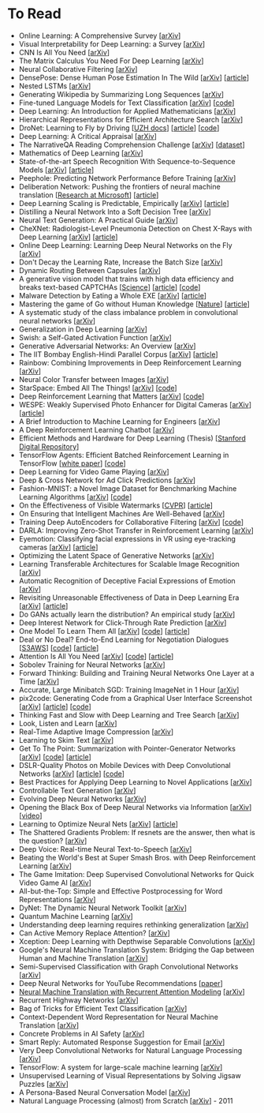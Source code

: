 # To Read

- Online Learning: A Comprehensive Survey [[arXiv](https://arxiv.org/abs/1802.02871)]
- Visual Interpretability for Deep Learning: a Survey [[arXiv](https://arxiv.org/abs/1802.00614)]
- CNN Is All You Need [[arXiv](https://arxiv.org/abs/1712.09662)]
- The Matrix Calculus You Need For Deep Learning [[arXiv](https://arxiv.org/abs/1802.01528v2)]
- Neural Collaborative Filtering [[arXiv](https://arxiv.org/abs/1708.05031)]
- DensePose: Dense Human Pose Estimation In The Wild [[arXiv](https://arxiv.org/abs/1802.00434)] [[article](http://densepose.org/)]
- Nested LSTMs [[arXiv](https://arxiv.org/abs/1801.10308)]
- Generating Wikipedia by Summarizing Long Sequences [[arXiv](https://arxiv.org/abs/1801.10198)]
- Fine-tuned Language Models for Text Classification [[arXiv](https://arxiv.org/abs/1801.06146)] [[code]()] 
- Deep Learning: An Introduction for Applied Mathematicians [[arXiv](https://arxiv.org/abs/1801.05894v1)]
- Hierarchical Representations for Efficient Architecture Search [[arXiv](https://arxiv.org/abs/1711.00436)]
- DroNet: Learning to Fly by Driving [[UZH docs](http://rpg.ifi.uzh.ch/docs/RAL18_Loquercio.pdf)] [[article](http://rpg.ifi.uzh.ch/dronet.html)] [[code](https://github.com/uzh-rpg/rpg_public_dronet)]
- Deep Learning: A Critical Appraisal [[arXiv](https://arxiv.org/abs/1801.00631)]
- The NarrativeQA Reading Comprehension Challenge [[arXiv](https://arxiv.org/abs/1712.07040v1)] [[dataset](https://github.com/deepmind/narrativeqa)]
- Mathematics of Deep Learning [[arXiv](https://arxiv.org/abs/1712.04741)]
- State-of-the-art Speech Recognition With Sequence-to-Sequence Models [[arXiv](https://arxiv.org/abs/1712.01769)] [[article](https://research.googleblog.com/2017/12/improving-end-to-end-models-for-speech.html)]
- Peephole: Predicting Network Performance Before Training [[arXiv](https://arxiv.org/abs/1712.03351)]
- Deliberation Network: Pushing the frontiers of neural machine translation [[Research at Microsoft](https://www.microsoft.com/en-us/research/publication/deliberation-networks-sequence-generation-beyond-one-pass-decoding/)] [[article](https://www.microsoft.com/en-us/research/blog/deliberation-networks/)]
- Deep Learning Scaling is Predictable, Empirically [[arXiv](https://arxiv.org/abs/1712.00409)] [[article](http://research.baidu.com/deep-learning-scaling-predictable-empirically/)]
- Distilling a Neural Network Into a Soft Decision Tree [[arXiv](https://arxiv.org/abs/1711.09784)]
- Neural Text Generation: A Practical Guide [[arXiv](https://arxiv.org/abs/1711.09534)]
- CheXNet: Radiologist-Level Pneumonia Detection on Chest X-Rays with Deep Learning [[arXiv](https://arxiv.org/abs/1711.05225)] [[article](https://stanfordmlgroup.github.io/projects/chexnet/)]
- Online Deep Learning: Learning Deep Neural Networks on the Fly [[arXiv](https://arxiv.org/abs/1711.03705)]
- Don't Decay the Learning Rate, Increase the Batch Size [[arXiv](https://arxiv.org/abs/1711.00489)]
- Dynamic Routing Between Capsules [[arXiv](https://arxiv.org/abs/1710.09829)]
- A generative vision model that trains with high data efficiency and breaks text-based CAPTCHAs [[Science](http://science.sciencemag.org/content/early/2017/10/26/science.aag2612.full)] [[article](https://www.vicarious.com/2017/10/26/common-sense-cortex-and-captcha/)] [[code](https://github.com/vicariousinc/science_rcn)]
- Malware Detection by Eating a Whole EXE [[arXiv](https://arxiv.org/abs/1710.09435)] [[article](https://devblogs.nvidia.com/malware-detection-neural-networks/)]
-  Mastering the game of Go without Human Knowledge [[Nature](https://www.nature.com/articles/nature24270.epdf?author_access_token=VJXbVjaSHxFoctQQ4p2k4tRgN0jAjWel9jnR3ZoTv0PVW4gB86EEpGqTRDtpIz-2rmo8-KG06gqVobU5NSCFeHILHcVFUeMsbvwS-lxjqQGg98faovwjxeTUgZAUMnRQ)] [[article](https://deepmind.com/blog/alphago-zero-learning-scratch/)]
-  A systematic study of the class imbalance problem in convolutional neural networks [[arXiv](https://arxiv.org/abs/1710.05381)]
-  Generalization in Deep Learning [[arXiv](https://arxiv.org/abs/1710.05468)]
- Swish: a Self-Gated Activation Function [[arXiv](https://arxiv.org/abs/1710.05941)]
- Generative Adversarial Networks: An Overview [[arXiv](https://arxiv.org/abs/1710.07035)]
- The IIT Bombay English-Hindi Parallel Corpus [[arXiv](https://arxiv.org/abs/1710.02855)] [[article](http://www.cfilt.iitb.ac.in/iitb_parallel/)]
- Rainbow: Combining Improvements in Deep Reinforcement Learning [[arXiv](https://arxiv.org/abs/1710.02298)]
- Neural Color Transfer between Images [[arXiv](https://arxiv.org/abs/1710.00756)]
- StarSpace: Embed All The Things! [[arXiv](https://arxiv.org/abs/1709.03856)] [[code](https://github.com/facebookresearch/Starspace)]
- Deep Reinforcement Learning that Matters [[arXiv](https://arxiv.org/abs/1709.06560)] [[code](https://github.com/Breakend/DeepReinforcementLearningThatMatters)]
- WESPE: Weakly Supervised Photo Enhancer for Digital Cameras [[arXiv](https://arxiv.org/abs/1709.01118)] [[article](http://people.ee.ethz.ch/~ihnatova/wespe.html)]
- A Brief Introduction to Machine Learning for Engineers [[arXiv](https://arxiv.org/abs/1709.02840)]
- A Deep Reinforcement Learning Chatbot [[arXiv](https://arxiv.org/abs/1709.02349)]
- Efficient Methods and Hardware for Deep Learning (Thesis) [[Stanford Digital Repository](https://purl.stanford.edu/qf934gh3708)]
- TensorFlow Agents: Efficient Batched Reinforcement Learning in TensorFlow [[white paper](https://drive.google.com/file/d/0B20Yn-GSaVHGMVlPanRTRlNIRlk/view)] [[code](https://github.com/tensorflow/agents)]
- Deep Learning for Video Game Playing [[arXiv](https://arxiv.org/abs/1708.07902)]
- Deep & Cross Network for Ad Click Predictions [[arXiv](https://arxiv.org/abs/1708.05123)]
- Fashion-MNIST: a Novel Image Dataset for Benchmarking Machine Learning Algorithms [[arXiv](https://arxiv.org/abs/1708.07747)] [[code](https://github.com/zalandoresearch/fashion-mnist)]
- On the Effectiveness of Visible Watermarks [[CVPR](http://openaccess.thecvf.com/content_cvpr_2017/papers/Dekel_On_the_Effectiveness_CVPR_2017_paper.pdf)] [[article](https://research.googleblog.com/2017/08/making-visible-watermarks-more-effective.html)]
- On Ensuring that Intelligent Machines Are Well-Behaved [[arXiv](https://arxiv.org/abs/1708.05448)]
- Training Deep AutoEncoders for Collaborative Filtering [[arXiv](https://arxiv.org/abs/1708.01715)] [[code](https://github.com/NVIDIA/DeepRecommender)]
- DARLA: Improving Zero-Shot Transfer in Reinforcement Learning [[arXiv](https://arxiv.org/abs/1707.08475)]
- Eyemotion: Classifying facial expressions in VR using eye-tracking cameras [[arXiv](https://arxiv.org/abs/1707.07204)] [[article](https://research.googleblog.com/2017/07/expressions-in-virtual-reality.html)]
- Optimizing the Latent Space of Generative Networks [[arXiv](https://arxiv.org/abs/1707.05776)]
- Learning Transferable Architectures for Scalable Image Recognition [[arXiv](https://arxiv.org/abs/1707.07012)]
- Automatic Recognition of Deceptive Facial Expressions of Emotion [[arXiv](https://arxiv.org/abs/1707.04061)]
- Revisiting Unreasonable Effectiveness of Data in Deep Learning Era [[arXiv](https://arxiv.org/abs/1707.02968)] [[article](https://research.googleblog.com/2017/07/revisiting-unreasonable-effectiveness.html)]
- Do GANs actually learn the distribution? An empirical study [[arXiv](https://arxiv.org/abs/1706.08224)]
- Deep Interest Network for Click-Through Rate Prediction [[arXiv](https://arxiv.org/abs/1706.06978)]
- One Model To Learn Them All [[arXiv](https://arxiv.org/abs/1706.05137)] [[code](https://github.com/tensorflow/tensor2tensor)] [[article](https://research.googleblog.com/2017/06/multimodel-multi-task-machine-learning.html)]
- Deal or No Deal? End-to-End Learning for Negotiation Dialogues [[S3AWS](https://s3.amazonaws.com/end-to-end-negotiator/end-to-end-negotiator.pdf)] [[code](https://github.com/facebookresearch/end-to-end-negotiator)] [[article](https://code.facebook.com/posts/1686672014972296/deal-or-no-deal-training-ai-bots-to-negotiate/)]
- Attention Is All You Need [[arXiv](https://arxiv.org/abs/1706.03762)] [[code](https://github.com/tensorflow/tensor2tensor)] [[article](https://research.googleblog.com/2017/08/transformer-novel-neural-network.html)]
- Sobolev Training for Neural Networks [[arXiv](https://arxiv.org/abs/1706.04859)]
- Forward Thinking: Building and Training Neural Networks One Layer at a Time [[arXiv](https://arxiv.org/abs/1706.02480)]
- Accurate, Large Minibatch SGD: Training ImageNet in 1 Hour [[arXiv](https://arxiv.org/abs/1706.02677)]
- pix2code: Generating Code from a Graphical User Interface Screenshot [[arXiv](https://arxiv.org/abs/1705.07962)] [[article](https://uizard.io/research#pix2code)] [[code](https://github.com/tonybeltramelli/pix2code)]
- Thinking Fast and Slow with Deep Learning and Tree Search [[arXiv]()]
- Look, Listen and Learn [[arXiv](https://arxiv.org/abs/1705.08168)]
- Real-Time Adaptive Image Compression [[arXiv](https://arxiv.org/abs/1705.05823)]
- Learning to Skim Text [[arXiv](https://arxiv.org/abs/1704.06877)]
- Get To The Point: Summarization with Pointer-Generator Networks [[arXiv](https://arxiv.org/abs/1704.04368)] [[code](https://github.com/abisee/pointer-generator)] [[article](http://www.abigailsee.com/2017/04/16/taming-rnns-for-better-summarization.html)]
- DSLR-Quality Photos on Mobile Devices with Deep Convolutional Networks [[arXiv](https://arxiv.org/abs/1704.02470)] [[article](http://people.ee.ethz.ch/~ihnatova/)] [[code](https://github.com/aiff22/DPED)]
- Best Practices for Applying Deep Learning to Novel Applications [[arXiv](https://arxiv.org/abs/1704.01568)]
- Controllable Text Generation [[arXiv](https://arxiv.org/abs/1703.00955)]
- Evolving Deep Neural Networks [[arXiv](https://arxiv.org/abs/1703.00548)]
- Opening the Black Box of Deep Neural Networks via Information [[arXiv](https://arxiv.org/abs/1703.00810)] [[video](https://youtu.be/bLqJHjXihK8)]
- Learning to Optimize Neural Nets [[arXiv](https://arxiv.org/abs/1703.00441)] [[article](http://bair.berkeley.edu/blog/2017/09/12/learning-to-optimize-with-rl/)]
- The Shattered Gradients Problem: If resnets are the answer, then what is the question? [[arXiv](https://arxiv.org/abs/1702.08591)]
- Deep Voice: Real-time Neural Text-to-Speech [[arXiv](https://arxiv.org/abs/1702.07825)]
- Beating the World's Best at Super Smash Bros. with Deep Reinforcement Learning [[arXiv](https://arxiv.org/abs/1702.06230)]
- The Game Imitation: Deep Supervised Convolutional Networks for Quick Video Game AI [[arXiv](https://arxiv.org/abs/1702.05663)]
- All-but-the-Top: Simple and Effective Postprocessing for Word Representations [[arXiv](https://arxiv.org/abs/1702.01417)]
- DyNet: The Dynamic Neural Network Toolkit [[arXiv](https://arxiv.org/abs/1701.03980)]
- Quantum Machine Learning [[arXiv](https://arxiv.org/abs/1611.09347)]
- Understanding deep learning requires rethinking generalization [[arXiv](https://arxiv.org/abs/1611.03530)]
- Can Active Memory Replace Attention? [[arXiv](https://arxiv.org/abs/1610.08613)]
- Xception: Deep Learning with Depthwise Separable Convolutions [[arXiv](https://arxiv.org/abs/1610.02357)]
- Google's Neural Machine Translation System: Bridging the Gap between Human and Machine Translation [[arXiv](http://arxiv.org/abs/1609.08144)]
- Semi-Supervised Classification with Graph Convolutional Networks [[arXiv](http://arxiv.org/abs/1609.02907)]
- Deep Neural Networks for YouTube Recommendations [[paper](https://research.google.com/pubs/pub45530.html)]
- [Neural Machine Translation with Recurrent Attention Modeling](notes/nmt-rec-attention.md)  [[arXiv](https://arxiv.org/abs/1607.05108)]
- Recurrent Highway Networks [[arXiv](https://arxiv.org/abs/1607.03474)]
- Bag of Tricks for Efficient Text Classification [[arXiv](http://arxiv.org/abs/1607.01759)]
- Context-Dependent Word Representation for Neural Machine Translation [[arXiv](https://arxiv.org/abs/1607.00578)]
- Concrete Problems in AI Safety [[arXiv](https://arxiv.org/abs/1606.06565)]
- Smart Reply: Automated Response Suggestion for Email [[arXiv](http://arxiv.org/abs/1606.04870)]
- Very Deep Convolutional Networks for Natural Language Processing [[arXiv](https://arxiv.org/abs/1606.01781)]
- TensorFlow: A system for large-scale machine learning [[arXiv](http://arxiv.org/abs/1605.08695)]
- Unsupervised Learning of Visual Representations by Solving Jigsaw Puzzles [[arXiv](http://arxiv.org/abs/1603.09246)]
- A Persona-Based Neural Conversation Model [[arXiv](http://arxiv.org/abs/1603.06155)]
- Natural Language Processing (almost) from Scratch [[arXiv](http://arxiv.org/abs/1103.0398)] - 2011

